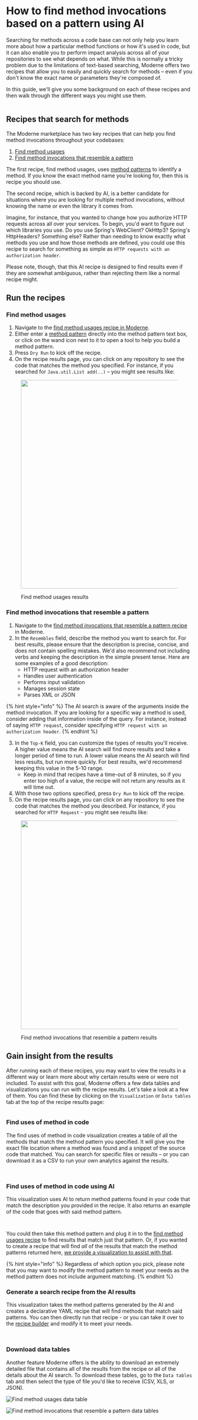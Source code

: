 # How to find method invocations based on a pattern using AI

Searching for methods across a code base can not only help you learn more about how a particular method functions or how it's used in code, but it can also enable you to perform impact analysis across all of your repositories to see what depends on what. While this is normally a tricky problem due to the limitations of text-based searching, Moderne offers two recipes that allow you to easily and quickly search for methods – even if you don't know the exact name or parameters they're composed of.

In this guide, we'll give you some background on each of these recipes and then walk through the different ways you might use them.

<figure><img src="../../../.gitbook/assets/AIDoc.gif" alt=""><figcaption></figcaption></figure>

## Recipes that search for methods

The Moderne marketplace has two key recipes that can help you find method invocations throughout your codebases:

1. [Find method usages](https://app.moderne.io/recipes/org.openrewrite.java.search.FindMethods)
2. [Find method invocations that resemble a pattern](https://app.moderne.io/recipes/io.moderne.ai.research.FindCodeThatResembles)

The first recipe, find method usages, uses [method patterns](https://docs.openrewrite.org/reference/method-patterns) to identify a method. If you know the exact method name you're looking for, then this is recipe you should use.

The second recipe, which is backed by AI, is a better candidate for situations where you are looking for multiple method invocations, without knowing the name or even the library it comes from.

Imagine, for instance, that you wanted to change how you authorize HTTP requests across all over your services. To begin, you'd want to figure out which libraries you use. Do you use Spring's WebClient? OkHttp3? Spring's HttpHeaders? Something else? Rather than needing to know exactly what methods you use and how those methods are defined, you could use this recipe to search for something as simple as `HTTP requests with an authorization header`.

Please note, though, that this AI recipe is designed to find results even if they are somewhat ambiguous, rather than rejecting them like a normal recipe might.

## Run the recipes

### Find method usages

1. Navigate to the [find method usages recipe in Moderne](https://app.moderne.io/recipes/org.openrewrite.java.search.FindMethods).
2. Either enter a [method pattern](https://docs.openrewrite.org/reference/method-patterns) directly into the method pattern text box, or click on the wand icon next to it to open a tool to help you build a method pattern.
3. Press `Dry Run` to kick off the recipe.
4. On the recipe results page, you can click on any repository to see the code that matches the method you specified. For instance, if you searched for `Java.util.List add(..)` – you might see results like:

<figure><img src="../../../.gitbook/assets/image (2) (1) (1).png" alt="" width="563"><figcaption><p>Find method usages results</p></figcaption></figure>

### Find method invocations that resemble a pattern

1. Navigate to the [find method invocations that resemble a pattern recipe](https://app.moderne.io/recipes/io.moderne.ai.research.FindCodeThatResembles) in Moderne.
2. In the `Resembles` field, describe the method you want to search for. For best results, please ensure that the description is precise, concise, and does not contain spelling mistakes. We'd also recommend not including verbs and keeping the description in the simple present tense. Here are some examples of a good description:
   * HTTP request with an authorization header
   * Handles user authentication
   * Performs input validation
   * Manages session state
   * Parses XML or JSON

{% hint style="info" %}
The AI search is aware of the arguments inside the method invocation. If you are looking for a specific way a method is used, consider adding that information inside of the query. For instance, instead of saying `HTTP request`, consider specifying `HTTP request with an authorization header`.
{% endhint %}

3. In the `Top-K` field, you can customize the types of results you'll receive. A higher value means the AI search will find more results and take a longer period of time to run. A lower value means the AI search will find less results, but run more quickly. For best results, we'd recommend keeping this value in the 5-10 range.
   * Keep in mind that recipes have a time-out of 8 minutes, so if you enter too high of a value, the recipe will not return any results as it will time out.
4. With those two options specified, press `Dry Run` to kick off the recipe.
5. On the recipe results page, you can click on any repository to see the code that matches the method you described. For instance, if you searched for `HTTP Request` - you might see results like:

<figure><img src="../../../.gitbook/assets/image (1) (1) (1) (1) (1).png" alt="" width="563"><figcaption><p>Find method invocations that resemble a pattern results</p></figcaption></figure>

## Gain insight from the results

After running each of these recipes, you may want to view the results in a different way or learn more about why certain results were or were not included. To assist with this goal, Moderne offers a few data tables and visualizations you can run with the recipe results. Let's take a look at a few of them. You can find these by clicking on the `Visualization` or `Data tables` tab at the top of the recipe results page:

<figure><img src="../../../.gitbook/assets/image (5) (1).png" alt=""><figcaption></figcaption></figure>

### Find uses of method in code

The find uses of method in code visualization creates a table of all the methods that match the method pattern you specified. It will give you the exact file location where a method was found and a snippet of the source code that matched. You can search for specific files or results – or you can download it as a CSV to run your own analytics against the results.

<figure><img src="../../../.gitbook/assets/image (6) (1).png" alt=""><figcaption></figcaption></figure>

<figure><img src="../../../.gitbook/assets/image (3) (1).png" alt=""><figcaption></figcaption></figure>

### Find uses of method in code using AI

This visualization uses AI to return method patterns found in your code that match the description you provided in the recipe. It also returns an example of the code that goes with said method pattern.

<figure><img src="../../../.gitbook/assets/image (7).png" alt=""><figcaption></figcaption></figure>

<figure><img src="../../../.gitbook/assets/image (4) (1).png" alt=""><figcaption></figcaption></figure>

You could then take this method pattern and plug it in to the [find method usages recipe](https://app.moderne.io/recipes/org.openrewrite.java.search.FindMethods) to find results that match just that pattern. Or, if you wanted to create a recipe that will find _all_ of the results that match the method patterns returned here, [we provide a visualization to assist with that](how-to-find-method-invocations-based-on-a-pattern.md#generate-a-search-recipe-from-the-ai-results).

{% hint style="info" %}
Regardless of which option you pick, please note that you may want to modify the method pattern to meet your needs as the method pattern does not include argument matching.
{% endhint %}

### Generate a search recipe from the AI results

This visualization takes the method patterns generated by the AI and creates a declarative YAML recipe that will find methods that match said patterns. You can then directly run that recipe - or you can take it over to the [recipe builder](./new-recipe-builder.md) and modify it to meet your needs.

<figure><img src="../../../.gitbook/assets/image (8).png" alt=""><figcaption></figcaption></figure>

<figure><img src="../../../.gitbook/assets/image (9).png" alt=""><figcaption></figcaption></figure>

### Download data tables

Another feature Moderne offers is the ability to download an extremely detailed file that contains all of the results from the recipe or all of the details about the AI search. To download these tables, go to the `Data tables` tab and then select the type of file you'd like to receive (CSV, XLS, or JSON).

![Find method usages data table](../../../.gitbook/assets/method-usage-data-table.png)

![Find method invocations that resemble a pattern data tables](../../../.gitbook/assets/ai-data-tables.png)
